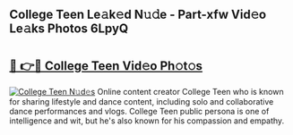 ## College Teen Le𝚊k𝚎d N𝚞𝚍e - Part-xfw Vid𝚎o Le𝚊ks Photos 6LpyQ

# <h2><a href="http://fbdi8bx.evod.top/?m=College+Teen">🔗 👉🔴 College Teen Vid𝚎o Ph𝚘t𝚘s</a></h2>

[![College Teen N𝚞d𝚎s](https://i.imgur.com/8V9OHl7.gif)](http://fbdi8bx.evod.top/?m=College+Teen)
Online content creator College Teen who is known for sharing lifestyle and dance content, including solo and collaborative dance performances and vlogs. College Teen public persona is one of intelligence and wit, but he's also known for his compassion and empathy. 
